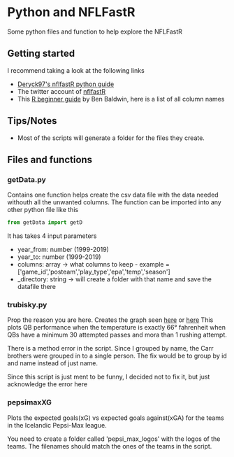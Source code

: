 # Python and NFLFastR
Some python files and function to help explore the NFLFastR

## Getting started
I recommend taking a look at the following links 
- [Deryck97's nflfastR python guide][pythonguide]
- The twitter account of [nflfastR][twNFLFastR]
- This [R beginner guide][variableNames] by Ben Baldwin, here is a list of all column names


## Tips/Notes
- Most of the scripts will generate a folder for the files they create.

## Files and functions

### getData.py
Contains one function helps create the csv data file with the data needed withouth all the unwanted columns. The function can be imported into any other python file like this

```python
from getData import getD
```

It has takes 4 input parameters
- year_from: number (1999-2019)
- year_to: number (1999-2019)
- columns: array -> what columns to keep - example = ['game_id','posteam','play_type','epa','temp','season']
- _directory: string -> will create a folder with that name and save the datafile there

### trubisky.py
Prop the reason you are here.  Creates the graph seen [here][benbaldwintweet] or [here][bigcattweet]
This plots QB performance when the temperature is exactly 66° fahrenheit when QBs have a minimum 30 attempted passes and mora than 1 rushing attempt.

There is a method error in the script.  Since I grouped by name, the Carr brothers were grouped in to a single person.  The fix would be to group by id and name instead of just name.

Since this script is just ment to be funny, I decided not to fix it, but just acknowledge the error here

### pepsimaxXG
Plots the expected goals(xG) vs expected goals against(xGA) for the teams in the Icelandic Pepsi-Max league.

You need to create a folder called 'pepsi_max_logos' with the logos of the teams.  The filenames should match the ones of the teams in the script.



[pythonguide]: https://gist.github.com/Deryck97/dff8d33e9f841568201a2a0d5519ac5e
[twNFLFastR]: https://twitter.com/nflfastR
[variableNames]: https://mrcaseb.github.io/nflfastR/articles/beginners_guide.html
[benbaldwintweet]:https://twitter.com/benbbaldwin/status/1286799784028839938?s=20
[bigcattweet]:https://twitter.com/BarstoolBigCat/status/1287054168939728909?s=20